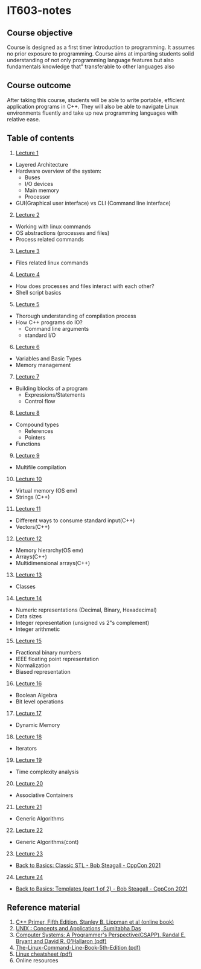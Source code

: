 # IT603-notes

## Course objective
Course is designed as a first timer introduction to programming. It assumes no prior exposure to programming. Course aims at imparting students solid understanding of not only programming language features but also fundamentals knowledge that" transferable to other languages also 

## Course outcome
After taking this course, students will be able to write portable, efficient application programs in C++. They will also be able to navigate Linux environments fluently and take up new programming languages with relative ease.

## Table of contents
1. [Lecture 1](lectures/Lecture1.md)
  - Layered Architecture
  - Hardware overview of the system:
    - Buses
    - I/O devices
    - Main memory
    - Processor
  - GUI(Graphical user interface) vs CLI (Command line interface)
2. [Lecture 2](lectures/Lecture2.md)
  - Working with linux commands
  - OS abstractions (processes and files)
  - Process related commands
3.  [Lecture 3](lectures/Lecture3.md)
  - Files related linux commands
4.  [Lecture 4](lectures/Lecture4.md)
  - How does processes and files interact with each other?
  - Shell script basics
5.  [Lecture 5](lectures/Lecture5.md)
  - Thorough understanding of compilation process
  - How C++ programs do IO?
    - Command line arguments
    - standard I/O  
6.  [Lecture 6](lectures/Lecture6.md)
  - Variables and Basic Types
  - Memory management
7.  [Lecture 7](lectures/Lecture7.md)
  - Building blocks of a program
    - Expressions/Statements
    - Control flow
8.  [Lecture 8](lectures/Lecture8.md)
- Compound types
  - References
  - Pointers
- Functions
9. [Lecture 9](lectures/Lecture9.md)
- Multifile compilation
10. [Lecture 10](lectures/Lecture10.md)
- Virtual memory (OS env)
- Strings (C++)
11.  [Lecture 11](lectures/Lecture11.md)
- Different ways to consume standard input(C++)
- Vectors(C++)
12.  [Lecture 12](lectures/Lecture12.md)
- Memory hierarchy(OS env)
- Arrays(C++)
- Multidimensional arrays(C++)
13. [Lecture 13](lectures/Lecture13.md)
- Classes
14. [Lecture 14](lectures/Lecture14.md)
- Numeric representations (Decimal, Binary, Hexadecimal)
- Data sizes
- Integer representation (unsigned vs 2"s complement)
- Integer arithmetic
15. [Lecture 15](lectures/Lecture15.md)
- Fractional binary numbers
- IEEE floating point representation
- Normalization
- Biased representation
16. [Lecture 16](lectures/Lecture16.md)
- Boolean Algebra
- Bit level operations
17. [Lecture 17](lectures/Lecture17.md)
- Dynamic Memory
18. [Lecture 18](lectures/Lecture18.md)
- Iterators
19. [Lecture 19](lectures/Lecture19.md)
- Time complexity analysis
20. [Lecture 20](lectures/Lecture20.md)
- Associative Containers
21. [Lecture 21](lectures/Lecture21.md)
- Generic Algorithms
22. [Lecture 22](lectures/Lecture22.md)
- Generic Algorithms(cont)
23. [Lecture 23](https://github.com/CppCon/CppCon2021/blob/main/Presentations/back_to_basics_classic_stl__bob_steagall__cppcon_2021_1.pdf)
- [Back to Basics: Classic STL - Bob Steagall - CppCon 2021](https://www.youtube.com/watch?v=tXUXl_RzkAk) 
24. [Lecture 24](https://github.com/CppCon/CppCon2021/blob/main/Presentations/back_to_basics_templates_part_1__bob_steagall__cppcon_2021.pdf)
- [Back to Basics: Templates (part 1 of 2) - Bob Steagall - CppCon 2021](https://www.youtube.com/watch?v=XN319NYEOcE)  

## Reference material
1. [C++ Primer, Fifth Edition, Stanley B. Lippman et al (online book)](https://cpp-primer.pages.dev/book/010-chapter_1._getting_started.html)
2. [UNIX : Concepts and Applications, Sumitabha Das](https://www.goodreads.com/book/show/13020835-unix-concepts-and-applications)
3. [Computer Systems: A Programmer's Perspective(CSAPP), Randal E. Bryant and David R. O'Hallaron (pdf)](https://www.cs.sfu.ca/~ashriram/Courses/CS295/assets/books/CSAPP_2016.pdf)
4. [The-Linux-Command-Line-Book-5th-Edition (pdf)](https://openlab.citytech.cuny.edu/emt2390l/files/2020/03/The-Linux-Command-Line-Book-5th-Edition.pdf)
5. [Linux cheatsheet (pdf)](https://phoenixnap.com/kb/wp-content/uploads/2023/11/linux-commands-cheat-sheet-pdf.pdf)
6. Online resources
